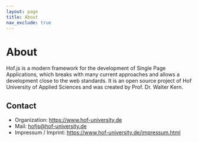 ```yaml
---
layout: page
title: About
nav_exclude: true
---
```


# About

Hof.js is a modern framework for the development of Single Page Applications, which breaks with many current approaches and allows a development close to the web standards. It is an open source project of Hof University of Applied Sciences and was created by Prof. Dr. Walter Kern.

## Contact
- Organization: <https://www.hof-university.de>
- Mail: <hofjs@hof-university.de>
- Impressum / Imprint: <https://www.hof-university.de/impressum.html>